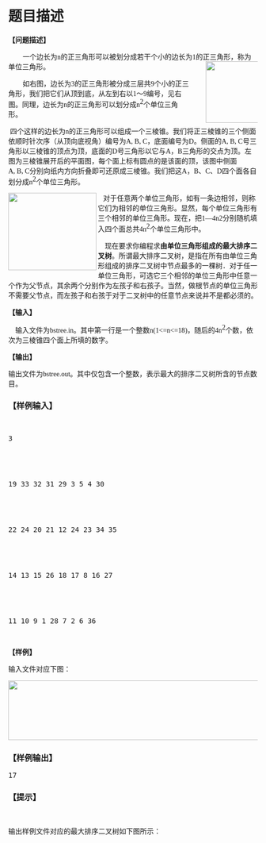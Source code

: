 # 题目描述


<p>
<span style="font-weight:bold;font-size:10.5000pt;font-family:&#39;宋体&#39;;">【问题描述】</span><span style="font-weight:bold;font-size:10.5000pt;font-family:&#39;宋体&#39;;"></span> 
</p>
<p style="text-indent:21.7500pt;">
<span style="font-size:10.5000pt;font-family:&#39;宋体&#39;;">一个边长为<span>n</span><span>的正三角形可以被划分成若干个小的边长为</span><span>1</span><span>的正三角形，称为单位三</span></span><span style="font-family:宋体;font-size:10.5pt;">角形。<img src="/upload/image/20121017/20121017085930_11333.png" alt="" align="right" height="124" width="134"/><span></span></span> 
</p>
<p style="text-indent:21.7500pt;">
<span style="font-family:宋体;font-size:10.5pt;">如右图，边长为</span><span style="font-family:宋体;font-size:10.5pt;">3</span><span style="font-family:宋体;font-size:10.5pt;">的正三角形被分成三层共</span><span style="font-family:宋体;font-size:10.5pt;">9</span><span style="font-family:宋体;font-size:10.5pt;">个小的正三角形，我们把它们从顶到</span><span style="font-size:10.5000pt;font-family:&#39;宋体&#39;;">底，从左到右以1～9编号，见右图。同理，边长为n的正三角形可以划分成n</span><span style="font-size:10.5000pt;font-family:&#39;宋体&#39;;vertical-align:super;">2</span><span style="font-size:10.5000pt;font-family:&#39;宋体&#39;;">个单位三</span><span style="font-family:宋体;font-size:10.5pt;">角形。</span> 
</p>
<p>
<span style="font-size:10.5000pt;font-family:&#39;宋体&#39;;"></span> 
</p>
<p>
<span style="font-size:10.5000pt;font-family:&#39;宋体&#39;;"> </span><span style="font-size:10.5000pt;font-family:&#39;宋体&#39;;">四个这样的边长为<span>n</span><span>的正三角形可以组成一个三棱锥。我们将正三棱锥的三个侧面依</span></span><span style="font-family:宋体;font-size:10.5pt;">顺时针次序（从顶向底视角）编号为</span><span style="font-family:宋体;font-size:10.5pt;">A, B, C</span><span style="font-family:宋体;font-size:10.5pt;">，底面编号为</span><span style="font-family:宋体;font-size:10.5pt;">D</span><span style="font-family:宋体;font-size:10.5pt;">。侧面的</span><span style="font-family:宋体;font-size:10.5pt;">A, B, C</span><span style="font-family:宋体;font-size:10.5pt;">号三角形以</span><span style="font-family:宋体;font-size:10.5pt;">三棱锥的顶点为顶，底面的</span><span style="font-family:宋体;font-size:10.5pt;">D</span><span style="font-family:宋体;font-size:10.5pt;">号三角形以它与</span><span style="font-family:宋体;font-size:10.5pt;">A</span><span style="font-family:宋体;font-size:10.5pt;">，</span><span style="font-family:宋体;font-size:10.5pt;">B</span><span style="font-family:宋体;font-size:10.5pt;">三角形的交点为顶。左图为三棱锥展</span><span style="font-family:宋体;font-size:10.5pt;">开后的平面图，每个面上标有圆点的是该面的顶，该图中侧面</span><span style="font-family:宋体;font-size:10.5pt;">A, B, C</span><span style="font-family:宋体;font-size:10.5pt;">分别向纸内方向折</span><span style="font-size:10.5000pt;font-family:&#39;宋体&#39;;">叠即可还原成三棱锥。我们把这A，B、C、D四个面各自划分成n</span><span style="font-size:10.5000pt;font-family:&#39;宋体&#39;;vertical-align:super;">2</span><span style="font-size:10.5000pt;font-family:&#39;宋体&#39;;">个单位三角形。</span> 
</p>
<p>
<span style="font-size:10.5000pt;font-family:&#39;宋体&#39;;"></span> 
</p>
<p>
<span style="font-size:10.5000pt;font-family:&#39;宋体&#39;;">  </span><span style="font-size:10.5000pt;font-family:&#39;宋体&#39;;"> <img src="/upload/image/20121017/20121017090002_26124.png" alt="" align="left" height="156" width="178"/><span></span></span><span style="font-size:10.5000pt;font-family:&#39;宋体&#39;;">对于任意两个单位三角形，如有一条边相邻，则称它们为相邻的单位三角形。显然，每个单位三角形有三个相邻的单位三角形。现在，把<span>1</span><span>—</span><span>4n2</span><span>分别随机填入四个面总共</span><span>4n</span></span><span style="font-size:10.5000pt;font-family:&#39;宋体&#39;;vertical-align:super;">2</span><span style="font-size:10.5000pt;font-family:&#39;宋体&#39;;">个单位三角形中。</span><span style="font-size:10.5000pt;font-family:&#39;宋体&#39;;"></span> 
</p>
<p>
<span style="font-size:10.5000pt;font-family:&#39;宋体&#39;;">    现在要求你编程求</span><span style="font-weight:bold;font-size:10.5000pt;font-family:&#39;宋体&#39;;">由单位三角形组成的最大排序二叉树</span><span style="font-size:10.5000pt;font-family:&#39;宋体&#39;;">。所谓最大排序二叉树，是指在所有由单位三角形组成的排序二叉树中节点最多的一棵树．对于任一单位三角形，可选它三个相邻的单位三角形中任意一个作为父节点，其余两个分别作为左孩子和右孩子。当然，做根节点的单位三角形不需要父节点，而左孩子和右孩于对于二叉树中的任意节点来说并不是都必须的。</span><span style="font-size:10.5000pt;font-family:&#39;宋体&#39;;"></span> 
</p>
<p>
<span style="font-weight:bold;font-size:10.5000pt;font-family:&#39;宋体&#39;;">【输入】</span><span style="font-weight:bold;font-size:10.5000pt;font-family:&#39;宋体&#39;;"></span> 
</p>
<p>
<span style="font-size:10.5000pt;font-family:&#39;宋体&#39;;">    输入文件为bs<span>tree.in</span><span>。其中第一行是一个整数</span><span>n</span></span><span style="font-size:10.5000pt;font-family:&#39;宋体&#39;;">(</span><span style="font-size:10.5000pt;font-family:&#39;宋体&#39;;">1</span><span style="font-size:10.5000pt;font-family:&#39;宋体&#39;;">&lt;</span><span style="font-size:10.5000pt;font-family:&#39;宋体&#39;;">=n</span><span style="font-size:10.5000pt;font-family:&#39;宋体&#39;;">&lt;</span><span style="font-size:10.5000pt;font-family:&#39;宋体&#39;;">=18</span><span style="font-size:10.5000pt;font-family:&#39;宋体&#39;;">)</span><span style="font-size:10.5000pt;font-family:&#39;宋体&#39;;">，随后的<span>4n</span></span><span style="font-size:10.5000pt;font-family:&#39;宋体&#39;;vertical-align:super;">2</span><span style="font-size:10.5000pt;font-family:&#39;宋体&#39;;">个数，依次为三棱锥四个面上所填的数字。</span><span style="font-size:10.5000pt;font-family:&#39;宋体&#39;;"></span> 
</p>
<p>
<span style="font-weight:bold;font-size:10.5000pt;font-family:&#39;宋体&#39;;">【输出】</span><span style="font-weight:bold;font-size:10.5000pt;font-family:&#39;宋体&#39;;"></span> 
</p>
<p>
<span style="font-size:10.5000pt;font-family:&#39;宋体&#39;;"> </span><span style="font-size:10.5000pt;font-family:&#39;宋体&#39;;">输出文件为bs<span>tree.out</span><span>。其中仅包含一个整数，表示最大的排序二又树所含的节点数目。</span></span> 
</p>
<h3>
【样例输入】
</h3>
<pre><p>
3
</p>

<p>
19 33 32 31 29 3 5 4 30
</p>

<p>
22 24 20 21 12 24 23 34 35
</p>

<p>
14 13 15 26 18 17 8 16 27
</p>

<p>
11 10 9 1 28 7 2 6 36
</p>
</pre>
<p>
<span style="font-weight:bold;font-size:10.5pt;font-family:宋体;">【样例】</span><span style="font-weight:bold;font-size:10.5pt;font-family:宋体;"></span> 
</p>
<p>
<span style="font-weight:bold;font-size:10.5pt;font-family:宋体;"></span><span style="font-size:10.5pt;font-family:宋体;">输入文件对应下图：</span><span style="font-size:10.5pt;font-family:宋体;"></span> 
</p>
<p>
<span style="font-size:10.5pt;font-family:宋体;"><img src="/upload/image/20121017/20121017090120_41691.png" alt="" height="120" width="550"/><br/>
</span> 
</p>
<h3>
【样例输出】
</h3>
<pre>17</pre>
<h3>
【提示】
</h3>
<p>
<br/>
</p>
<p>
输出样例文件对应的最大排序二叉树如下图所示：
</p>
<p>
<img src="/upload/image/20121017/20121017090156_57994.png" alt=""/> 
</p>
<p>
<br/>
</p>
<p>
<br/>
</p>

